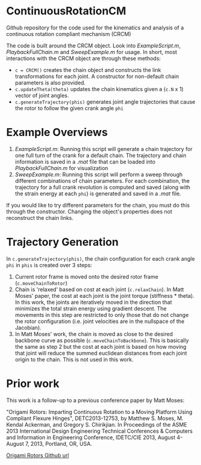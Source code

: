 # ContinuousRotationCM
Github repository for the code used for the kinematics and analysis of a continuous rotation compliant mechanism (CRCM)

The code is built around the CRCM object. Look into *ExampleScript.m*, *PlaybackFullChain.m* and *SweepExample.m* for usage. In short, most interactions with the CRCM object are through these methods:

* `c = CRCM()` creates the chain object and constructs the link transformations for each joint. A constructor for non-default chain parameters is also provided.
* `c.updateTheta(theta)` updates the chain kinematics given a (`c.N` x 1) vector of joint angles.
* `c.generateTrajectory(phis)` generates joint angle trajectories that cause the rotor to follow the given crank angle `phi`

# Example Overviews

1. *ExampleScript.m*: Running this script will generate a chain trajectory for one full turn of the crank for a default chain. The trajectory and chain information is saved in a *.mat* file that can be loaded into *PlaybackFullChain.m* for visualization
2. *SweepExample.m*: Running this script will perform a sweep through different combinations of chain parameters. For each combination, the trajectory for a full crank revolution is computed and saved (along with the strain energy at each `phi`) is generated and saved in a *.mat* file.

If you would like to try different parameters for the chain, you must do this through the constructor. Changing the object's properties does not reconstruct the chain links.

# Trajectory Generation
In `c.generateTrajectory(phis)`, the chain configuration for each crank angle `phi` in `phis` is created over 3 steps:

1. Current rotor frame is moved onto the desired rotor frame (`c.moveChainToRotor`)
2. Chain is 'relaxed' based on cost at each joint (`c.relaxChain`). In Matt Moses' paper, the cost at each joint is the joint torque (stiffness * theta). In this work, the joints are iteratively moved in the direction that minimizes the total strain energy using gradient descent. The movements in this step are restricted to only those that do not change the rotor configuration (i.e. joint velocities are in the nullspace of the Jacobian).
3. In Matt Moses' work, the chain is moved as close to the desired backbone curve as possible (`c.moveChainToBackbone`). This is basically the same as step 2 but the cost at each joint is based on how moving that joint will reduce the summed euclidean distances from each joint origin to the chain. This is not used in this work.

# Prior work
This work is a follow-up to a previous conference paper by Matt Moses:

"Origami Rotors: Imparting Continuous Rotation to a Moving Platform Using Compliant Flexure Hinges", DETC2013-12753, by Matthew S. Moses, M. Kendal Ackerman, and Gregory S. Chirikjian. In Proceedings of the ASME 2013 International Design Engineering Technical Conferences & Computers and Information in Engineering Conference, IDETC/CIE 2013, August 4-August 7, 2013, Portland, OR, USA.

[Origami Rotors Github url](https://github.com/mattmoses/origami-rotors)
 
